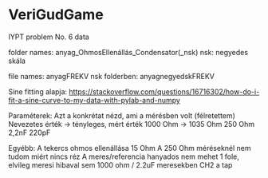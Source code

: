 # VeriGudGame
IYPT problem No. 6 data

folder names:
anyag_OhmosEllenállás_Condensator(_nsk)
nsk: negyedes skála

file names:
anyagFREKV
nsk folderben: anyagnegyedskFREKV

Sine fitting alapja:
https://stackoverflow.com/questions/16716302/how-do-i-fit-a-sine-curve-to-my-data-with-pylab-and-numpy

Paraméterek:
Azt a konkrétat nézd, ami a mérésben volt (félretettem)
Nevezetes érték -> tényleges, mért érték
1000 Ohm -> 1035 Ohm
250 Ohm
2,2nF
220pF

Egyébb:
A tekercs ohmos ellenállása 15 Ohm
A 250 Ohm méréseknél nem tudom miért nincs réz
A meres/referencia hanyados nem mehet 1 fole, elvileg meresi hibaval sem
1000 ohm / 2.2uF meresekben CH2 a tap
